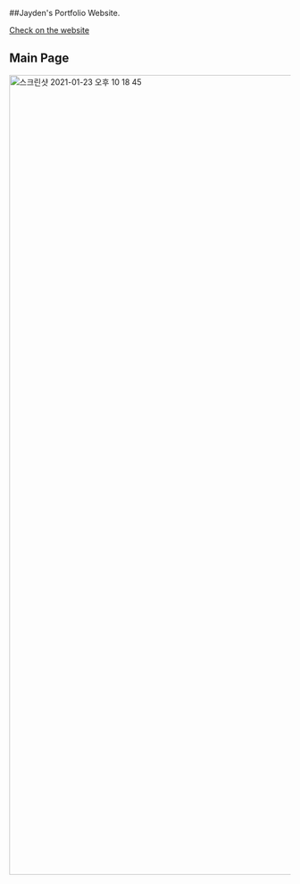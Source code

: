 ##Jayden's Portfolio Website.

[Check on the website](https://songjayden.github.io/)

## Main Page

<img width="1433" alt="스크린샷 2021-01-23 오후 10 18 45" src="https://user-images.githubusercontent.com/8447473/105574373-fe867880-5dc8-11eb-9090-515fa872f03b.png">



